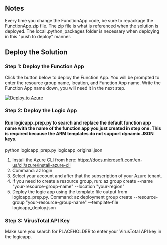 ## Notes
Every time you change the FunctionApp code, be sure to repackage the FunctionApp.zip file. The zip file is what is referenced when the solution is deployed. The local .python_packages folder is necessary when deploying in this "push to deploy" manner. 

## Deploy the Solution

### Step 1: Deploy the Function App

Click the button below to deploy the Function App. You will be prompted to enter the resource group name, location, and Function App name. Write the Function App name down, you will need it in the next step. 

[![Deploy to Azure](https://aka.ms/deploytoazurebutton)](https://portal.azure.com/#create/Microsoft.Template/uri/https%3A%2F%2Fraw.githubusercontent.com%2Fcd1zz%2Fcfsphishing%2Fmain%2Ffunctionapp_deploy.json)

### Step 2: Deploy the Logic App

#### Run  logicapp_prep.py to search and replace the default function app name with the name of the function app you just created in step one. This is required because the ARM templates do not support dynamic JSON keys. 
  python logicapp_prep.py logicapp_original.json

  1. Install the Azure CLI from here: https://docs.microsoft.com/en-us/cli/azure/install-azure-cli
  2. Command: az login 
  3. Select your account and after that the subscription of your Azure tenant.
  4. If you need to create a resource group, run: az group create --name "your-resource-group-name" --location "your-region"
  5. Deploy the logic app using the template file output from logicapp_prep.py. Command: az deployment group create --resource-group "your-resource-group-name" --template-file logicapp_deploy.json


### Step 3: VirusTotal API Key

Make sure you search for PLACEHOLDER to enter your VirusTotal API key in the logicapp.

